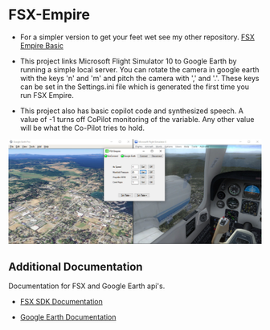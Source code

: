 # FSX-Empire
-	For a simpler version to get your feet wet see my other repository. [FSX Empire Basic](https://github.com/ScienceExp/FSX-Empire-Basic)

-	This project links Microsoft Flight Simulator 10 to Google Earth by running a simple local server. You can rotate the camera in google earth with the keys 'n' and 'm' and pitch the camera with ',' and '.'. These keys can be set in the Settings.ini file which is generated the first time you run FSX Empire.

-	This project also has basic copilot code and synthesized speech. A value of -1 turns off CoPilot monitoring of the variable. Any other value will be what the Co-Pilot tries to hold.

![alt text](https://raw.githubusercontent.com/ScienceExp/FSX-Empire-Basic/main/FSX_Empire.jpg)

## Additional Documentation

Documentation for FSX and Google Earth api's.

- [FSX SDK Documentation](https://docs.microsoft.com/en-us/previous-versions/microsoft-esp/cc526981(v=msdn.10))

- [Google Earth Documentation](https://developers.google.com/kml/documentation/kmlreference?hl=en#Link)

